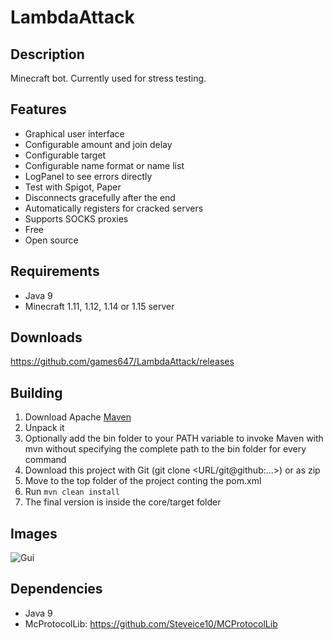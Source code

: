 # LambdaAttack

## Description

Minecraft bot. Currently used for stress testing.

## Features

* Graphical user interface
* Configurable amount and join delay
* Configurable target
* Configurable name format or name list
* LogPanel to see errors directly
* Test with Spigot, Paper
* Disconnects gracefully after the end
* Automatically registers for cracked servers
* Supports SOCKS proxies
* Free
* Open source

## Requirements

* Java 9
* Minecraft 1.11, 1.12, 1.14 or 1.15 server

## Downloads

https://github.com/games647/LambdaAttack/releases

## Building

1. Download Apache [Maven](https://maven.apache.org/download.cgi)
2. Unpack it
3. Optionally add the bin folder to your PATH variable to invoke Maven with mvn without specifying the complete path to the bin folder for every command
4. Download this project with Git (git clone <URL/git@github:...>) or as zip
5. Move to the top folder of the project conting the pom.xml
6. Run `mvn clean install`
7. The final version is inside the core/target folder

## Images

![Gui](https://i.imgur.com/6U00ZwA.png)

## Dependencies

* Java 9
* McProtocolLib: https://github.com/Steveice10/MCProtocolLib

